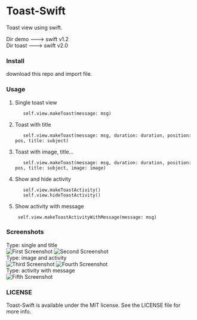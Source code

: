 Toast-Swift
===========

Toast view using swift.

Dir demo   ---> swift v1.2 <br>
Dir toast  ---> swift v2.0 

### Install

download this repo and import file.

### Usage

1. Single toast view

          self.view.makeToast(message: msg)
          
2. Toast with title

          self.view.makeToast(message: msg, duration: duration, position: pos, title: subject)
          
3. Toast with image, title...

          self.view.makeToast(message: msg, duration: duration, position: pos, title: subject, image: image)

4. Show and hide activity

          self.view.makeToastActivity()
          self.view.hideToastActivity()

5. Show activity with message

        self.view.makeToastActivityWithMessage(message: msg)
          
          
### Screenshots

Type: single and title
<br />
![First Screenshot](https://raw.github.com/Rannie/Toast-Swift/master/Screenshots/single.png)
![Second Screenshot](https://raw.github.com/Rannie/Toast-Swift/master/Screenshots/title.png)
<br />
Type: image and activity
<br />
![Third Screenshot](https://raw.github.com/Rannie/Toast-Swift/master/Screenshots/image.png)
![Fourth Screenshot](https://raw.github.com/Rannie/Toast-Swift/master/Screenshots/activity.png)
<br />
Type: activity with message
<br />
![Fifth Screenshot](https://raw.githubusercontent.com/ilkerdagli/Toast-Swift/master/Screenshots/activity_message.png)

### LICENSE

Toast-Swift is available under the MIT license. See the LICENSE file for more info.
